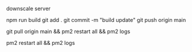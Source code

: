 <!-- BEFORE EVENT -->
<!-- make single post page -->
<!-- make profile page -->
<!-- make like api and functionality -->
<!-- get db link -->
<!-- get domain (done hostinger)  -->
<!-- make ec2 server -->
<!-- add domain to server -->

<!-- AFTER EVENT -->

downscale server

npm run build
git add .
git commit -m "build update"
git push origin main

git pull origin main && pm2 restart all && pm2 logs

pm2 restart all && pm2 logs
